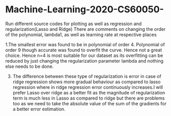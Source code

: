 # Machine-Learning-2020-CS60050-
Run different source codes for plotting as well as regression and regularization(Lasso and Ridge)
There are comments on changing the order of the polynomial, lambda1, as well as learning rate  at respective places

1.The smallest error was found to be in polynomial of order 4. Polynomial of order 9 though accurate was found to overfit the curve.
Hence not a great choice.
Hence n=4 is most suitable for our dataset as its overfitting can be reduced by just changing the regularization parameter lambda and 
nothing else needs to be done.

3. The difference between these type of regularization is error in case of ridge regression shows more gradual behaviour as compared to lasso
regression where in ridge regression error continuously increases.I will prefer Lasso over ridge as a better fit as the magnitude of regularization
term is much less in Lasso as compared to ridge but there are problems too as we need to take the absolute value of the sum of the gradients for a 
better error estimation.